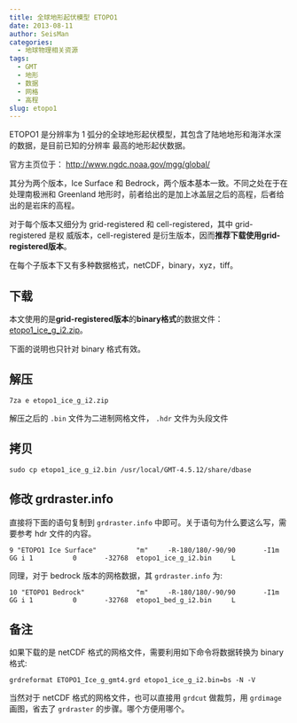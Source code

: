 ```yaml
---
title: 全球地形起伏模型 ETOPO1
date: 2013-08-11
author: SeisMan
categories:
  - 地球物理相关资源
tags:
  - GMT
  - 地形
  - 数据
  - 网格
  - 高程
slug: etopo1
---
```


ETOPO1 是分辨率为 1 弧分的全球地形起伏模型，其包含了陆地地形和海洋水深的数据，是目前已知的分辨率
最高的地形起伏数据。

官方主页位于： <http://www.ngdc.noaa.gov/mgg/global/>

<!--more-->

其分为两个版本，Ice Surface 和 Bedrock，两个版本基本一致。不同之处在于在处理南极洲和
Greenland 地形时，前者给出的是加上冰盖层之后的高程，后者给出的是岩床的高程。

对于每个版本又细分为 grid-registered 和 cell-registered，其中 grid-registered 是权
威版本，cell-registered 是衍生版本，因而**推荐下载使用grid-registered版本**。

在每个子版本下又有多种数据格式，netCDF，binary，xyz，tiff。

## 下载

本文使用的是**grid-registered版本**的**binary格式**的数据文件：
[etopo1\_ice\_g\_i2.zip](http://www.ngdc.noaa.gov/mgg/global/relief/ETOPO1/data/ice_surface/grid_registered/binary/etopo1_ice_g_i2.zip)。

下面的说明也只针对 binary 格式有效。

## 解压

    7za e etopo1_ice_g_i2.zip

解压之后的 `.bin` 文件为二进制网格文件， `.hdr` 文件为头段文件

## 拷贝

    sudo cp etopo1_ice_g_i2.bin /usr/local/GMT-4.5.12/share/dbase

## 修改 grdraster.info

直接将下面的语句复制到 `grdraster.info` 中即可。关于语句为什么要这么写，需要参考 hdr 文件的内容。

    9 "ETOPO1 Ice Surface"          "m"     -R-180/180/-90/90       -I1m            GG i 1          0       -32768  etopo1_ice_g_i2.bin     L

同理，对于 bedrock 版本的网格数据，其 `grdraster.info` 为:

    10 "ETOPO1 Bedrock"             "m"     -R-180/180/-90/90       -I1m            GG i 1          0       -32768  etopo1_bed_g_i2.bin     L

## 备注

如果下载的是 netCDF 格式的网格文件，需要利用如下命令将数据转换为 binary 格式:

    grdreformat ETOPO1_Ice_g_gmt4.grd etopo1_ice_g_i2.bin=bs -N -V

当然对于 netCDF 格式的网格文件，也可以直接用 `grdcut` 做裁剪，用 `grdimage` 画图，省去了
`grdraster` 的步骤。哪个方便用哪个。
